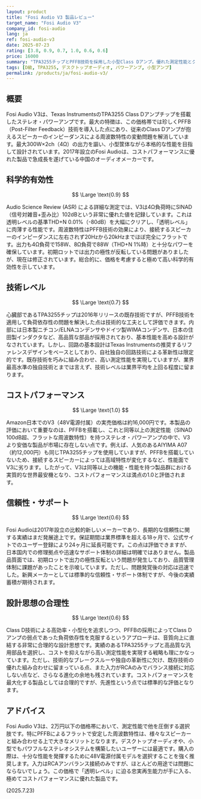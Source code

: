 ```yaml
---
layout: product
title: "Fosi Audio V3 製品レビュー"
target_name: "Fosi Audio V3"
company_id: fosi-audio
lang: ja
ref: fosi-audio-v3
date: 2025-07-23
rating: [3.8, 0.9, 0.7, 1.0, 0.6, 0.6]
price: 16000
summary: "TPA3255チップとPFFB技術を採用した小型Class Dアンプ。優れた測定性能とクラス最高のコストパフォーマンスを両立"
tags: [D級, TPA3255, デスクトップオーディオ, パワーアンプ, 小型アンプ]
permalink: /products/ja/fosi-audio-v3/
---
```

## 概要

Fosi Audio V3は、Texas InstrumentsのTPA3255 Class Dアンプチップを搭載したステレオ・パワーアンプです。最大の特徴は、この価格帯では珍しくPFFB（Post-Filter Feedback）技術を導入した点にあり、従来のClass Dアンプが抱えるスピーカーのインピーダンスによる周波数特性の変動問題を解消しています。最大300W×2ch（4Ω）の出力を謳い、小型筐体ながら本格的な性能を目指して設計されています。2017年設立のFosi Audioは、コストパフォーマンスに優れた製品で急成長を遂げている中国のオーディオメーカーです。

## 科学的有効性

$$ \Large \text{0.9} $$

Audio Science Review (ASR) による詳細な測定では、V3は4Ω負荷時にSINAD（信号対雑音+歪み比）102dBという非常に優れた値を記録しています。これは透明レベルの基準THD+N 0.01%（-80dB）を大幅にクリアし、「透明レベル」に肉薄する性能です。周波数特性はPFFB技術の効果により、接続するスピーカーのインピーダンスに左右されず20Hzから20kHzまでほぼ完全にフラットです。出力も4Ω負荷で158W、8Ω負荷で88W（THD+N 1%時）と十分なパワーを確保しています。初期ロットでは出力の極性が反転している問題がありましたが、現在は修正されています。総合的に、価格を考慮すると極めて高い科学的有効性を示しています。

## 技術レベル

$$ \Large \text{0.7} $$

心臓部であるTPA3255チップは2016年リリースの既存技術ですが、PFFB技術を適用して負荷依存性の問題を解決した点は技術的な工夫として評価できます。内部には日本製ニチコン/ELNAコンデンサやドイツ製WIMAコンデンサ、日本の住田製インダクタなど、高品質な部品が採用されており、基本性能を高める設計がなされています。しかし、回路の基本設計はTexas Instrumentsの推奨するリファレンスデザインをベースとしており、自社独自の回路技術による革新性は限定的です。既存技術を巧みに組み合わせ、高い測定性能を実現していますが、業界最高水準の独自技術とまでは言えず、技術レベルは業界平均を上回る程度に留まります。

## コストパフォーマンス

$$ \Large \text{1.0} $$

Amazon日本でのV3（48V電源付属）の実売価格は約16,000円です。本製品の評価において重要なのは、PFFBを搭載し、これと同等以上の測定性能（SINAD 100dB超、フラットな周波数特性）を持つステレオ・パワーアンプの中で、V3より安価な製品が市場に存在しない点です。例えば、人気のあるAIYIMA A07（約12,000円）も同じTPA3255チップを使用していますが、PFFBを搭載していないため、接続するスピーカーによっては高域特性が変化するなど、性能面でV3に劣ります。したがって、V3は同等以上の機能・性能を持つ製品群における実質的な世界最安機となり、コストパフォーマンスは満点の1.0と評価されます。

## 信頼性・サポート

$$ \Large \text{0.6} $$

Fosi Audioは2017年設立の比較的新しいメーカーであり、長期的な信頼性に関する実績はまだ発展途上です。保証期間は業界標準を超える18ヶ月で、公式サイトでのユーザー登録により24ヶ月に延長可能です。この点は評価できますが、日本国内での修理拠点や迅速なサポート体制の詳細は明確ではありません。製品品質面では、初期ロットで出力の極性反転という問題が発生しており、品質管理体制に課題があったことを示唆しています。ただし、問題発覚後の対応は迅速でした。新興メーカーとしては標準的な信頼性・サポート体制ですが、今後の実績蓄積が期待されます。

## 設計思想の合理性

$$ \Large \text{0.6} $$

Class D技術による高効率・小型化を追求しつつ、PFFBの採用によってClass Dアンプの弱点であった負荷依存性を克服するというアプローチは、音質向上に直結する非常に合理的な設計思想です。実績のあるTPA3255チップと高品質な汎用部品を選択し、コストを抑えながら高い測定性能を実現する戦略も理にかなっています。ただし、技術的なブレークスルーや独自の革新性に欠け、既存技術の優れた組み合わせに留まっている点、また入力がRCAのみでバランス接続に対応しない点など、さらなる進化の余地も残されています。コストパフォーマンスを最大化する製品としては合理的ですが、先進性という点では標準的な評価となります。

## アドバイス

Fosi Audio V3は、2万円以下の価格帯において、測定性能で他を圧倒する選択肢です。特にPFFBによるフラットで安定した周波数特性は、様々なスピーカーと組み合わせる上で大きなメリットとなります。デスクトップオーディオや、小型でもパワフルなステレオシステムを構築したいユーザーには最適です。購入の際は、十分な性能を発揮するために48V電源付属モデルを選択することを強く推奨します。入力はRCAアンバランス接続のみですが、ほとんどの用途では問題にならないでしょう。この価格で「透明レベル」に迫る忠実再生能力が手に入る、極めてコストパフォーマンスに優れた製品です。

(2025.7.23)
